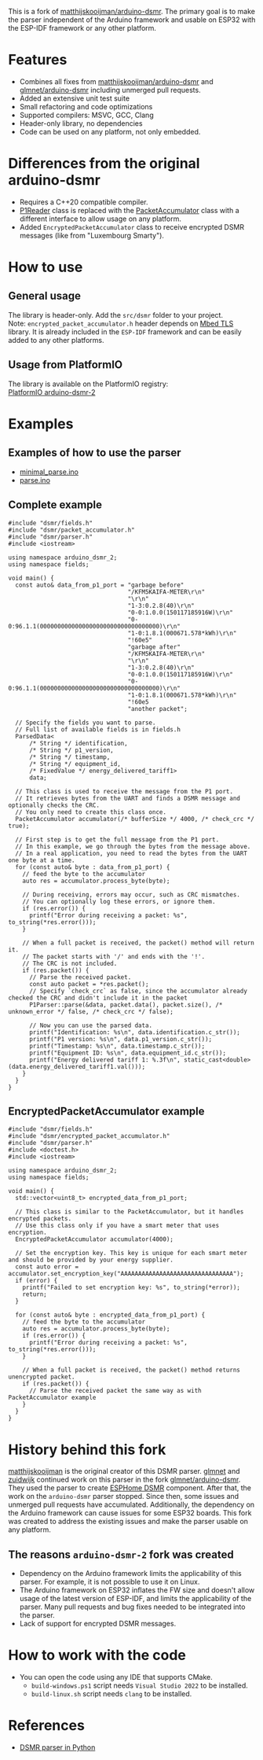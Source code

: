 This is a fork of [matthijskooijman/arduino-dsmr](https://github.com/matthijskooijman/arduino-dsmr).
The primary goal is to make the parser independent of the Arduino framework and usable on ESP32 with the ESP-IDF framework or any other platform.

# Features
* Combines all fixes from [matthijskooijman/arduino-dsmr](https://github.com/matthijskooijman/arduino-dsmr) and [glmnet/arduino-dsmr](https://github.com/glmnet/arduino-dsmr) including unmerged pull requests.
* Added an extensive unit test suite
* Small refactoring and code optimizations
* Supported compilers: MSVC, GCC, Clang
* Header-only library, no dependencies
* Code can be used on any platform, not only embedded.

# Differences from the original arduino-dsmr
* Requires a C++20 compatible compiler.
* [P1Reader](https://github.com/matthijskooijman/arduino-dsmr/blob/master/src/dsmr/reader.h) class is replaced with the [PacketAccumulator](https://github.com/PolarGoose/arduino-dsmr-2/blob/master/src/dsmr/packet_accumulator.h) class with a different interface to allow usage on any platform.
* Added `EncryptedPacketAccumulator` class to receive encrypted DSMR messages (like from "Luxembourg Smarty").

# How to use
## General usage
The library is header-only. Add the `src/dsmr` folder to your project.<br>
Note: `encrypted_packet_accumulator.h` header depends on [Mbed TLS](https://www.trustedfirmware.org/projects/mbed-tls/) library. It is already included in the `ESP-IDF` framework and can be easily added to any other platforms.

## Usage from PlatformIO
The library is available on the PlatformIO registry:<br>
[PlatformIO arduino-dsmr-2](https://registry.platformio.org/libraries/polargoose/arduino-dsmr-2/installation)

# Examples
## Examples of how to use the parser
* [minimal_parse.ino](https://github.com/matthijskooijman/arduino-dsmr/blob/master/examples/minimal_parse/minimal_parse.ino)
* [parse.ino](https://github.com/matthijskooijman/arduino-dsmr/blob/master/examples/parse/parse.ino)

## Complete example
```
#include "dsmr/fields.h"
#include "dsmr/packet_accumulator.h"
#include "dsmr/parser.h"
#include <iostream>

using namespace arduino_dsmr_2;
using namespace fields;

void main() {
  const auto& data_from_p1_port = "garbage before"
                                  "/KFM5KAIFA-METER\r\n"
                                  "\r\n"
                                  "1-3:0.2.8(40)\r\n"
                                  "0-0:1.0.0(150117185916W)\r\n"
                                  "0-0:96.1.1(0000000000000000000000000000000000)\r\n"
                                  "1-0:1.8.1(000671.578*kWh)\r\n"
                                  "!60e5"
                                  "garbage after"
                                  "/KFM5KAIFA-METER\r\n"
                                  "\r\n"
                                  "1-3:0.2.8(40)\r\n"
                                  "0-0:1.0.0(150117185916W)\r\n"
                                  "0-0:96.1.1(0000000000000000000000000000000000)\r\n"
                                  "1-0:1.8.1(000671.578*kWh)\r\n"
                                  "!60e5
                                  "another packet";

  // Specify the fields you want to parse.
  // Full list of available fields is in fields.h
  ParsedData<
      /* String */ identification,
      /* String */ p1_version,
      /* String */ timestamp,
      /* String */ equipment_id,
      /* FixedValue */ energy_delivered_tariff1>
      data;

  // This class is used to receive the message from the P1 port.
  // It retrieves bytes from the UART and finds a DSMR message and optionally checks the CRC.
  // You only need to create this class once.
  PacketAccumulator accumulator(/* bufferSize */ 4000, /* check_crc */ true);

  // First step is to get the full message from the P1 port.
  // In this example, we go through the bytes from the message above.
  // In a real application, you need to read the bytes from the UART one byte at a time.
  for (const auto& byte : data_from_p1_port) {
    // feed the byte to the accumulator
    auto res = accumulator.process_byte(byte);

    // During receiving, errors may occur, such as CRC mismatches.
    // You can optionally log these errors, or ignore them.
    if (res.error()) {
      printf("Error during receiving a packet: %s", to_string(*res.error()));
    }

    // When a full packet is received, the packet() method will return it.
    // The packet starts with '/' and ends with the '!'.
    // The CRC is not included.
    if (res.packet()) {
      // Parse the received packet.
      const auto packet = *res.packet();
      // Specify `check_crc` as false, since the accumulator already checked the CRC and didn't include it in the packet
      P1Parser::parse(&data, packet.data(), packet.size(), /* unknown_error */ false, /* check_crc */ false);

      // Now you can use the parsed data.
      printf("Identification: %s\n", data.identification.c_str());
      printf("P1 version: %s\n", data.p1_version.c_str());
      printf("Timestamp: %s\n", data.timestamp.c_str());
      printf("Equipment ID: %s\n", data.equipment_id.c_str());
      printf("Energy delivered tariff 1: %.3f\n", static_cast<double>(data.energy_delivered_tariff1.val()));
    }
  }
}
```

## EncryptedPacketAccumulator example
```
#include "dsmr/fields.h"
#include "dsmr/encrypted_packet_accumulator.h"
#include "dsmr/parser.h"
#include <doctest.h>
#include <iostream>

using namespace arduino_dsmr_2;
using namespace fields;

void main() {
  std::vector<uint8_t> encrypted_data_from_p1_port;

  // This class is similar to the PacketAccumulator, but it handles encrypted packets.
  // Use this class only if you have a smart meter that uses encryption.
  EncryptedPacketAccumulator accumulator(4000);

  // Set the encryption key. This key is unique for each smart meter and should be provided by your energy supplier.
  const auto error = accumulator.set_encryption_key("AAAAAAAAAAAAAAAAAAAAAAAAAAAAAAAA");
  if (error) {
    printf("Failed to set encryption key: %s", to_string(*error));
    return;
  }

  for (const auto& byte : encrypted_data_from_p1_port) {
    // feed the byte to the accumulator
    auto res = accumulator.process_byte(byte);
    if (res.error()) {
      printf("Error during receiving a packet: %s", to_string(*res.error()));
    }

    // When a full packet is received, the packet() method returns unencrypted packet.
    if (res.packet()) {
      // Parse the received packet the same way as with PacketAccumulator example
    }
  }
}
```

# History behind this fork
[matthijskooijman](https://github.com/matthijskooijman) is the original creator of this DSMR parser.
[glmnet](https://github.com/glmnet) and [zuidwijk](https://github.com/zuidwijk) continued work on this parser in the fork [glmnet/arduino-dsmr](https://github.com/glmnet/arduino-dsmr). They used the parser to create [ESPHome DSMR](https://esphome.io/components/sensor/dsmr/) component.
After that, the work on the `arduino-dsmr` parser stopped.
Since then, some issues and unmerged pull requests have accumulated. Additionally, the dependency on the Arduino framework can cause issues for some ESP32 boards.
This fork was created to address the existing issues and make the parser usable on any platform.

## The reasons `arduino-dsmr-2` fork was created
* Dependency on the Arduino framework limits the applicability of this parser. For example, it is not possible to use it on Linux.
* The Arduino framework on ESP32 inflates the FW size and doesn't allow usage of the latest version of ESP-IDF, and limits the applicability of the parser.
Many pull requests and bug fixes needed to be integrated into the parser.
* Lack of support for encrypted DSMR messages.

# How to work with the code
* You can open the code using any IDE that supports CMake.
  * `build-windows.ps1` script needs `Visual Studio 2022` to be installed.
  * `build-linux.sh` script needs `clang` to be installed.

# References
* [DSMR parser in Python](https://github.com/ndokter/dsmr_parser/tree/master)
